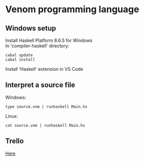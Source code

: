 # Venom programming language

## Windows setup
Install Haskell Platform 8.6.5 for Windows\
In 'compiler-haskell' directory:
```
cabal update
cabal install
```
Install 'Haskell' extension in VS Code

## Interpret a source file
Windows:
```
type source.vnm | runhaskell Main.hs
```
Linux:
```
cat source.vnm | runhaskell Main.hs
```

## Trello
[Here](https://trello.com/b/DwDQrof7/venom-programming-language "Trello")
